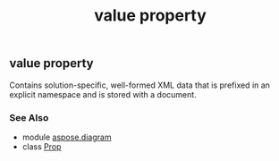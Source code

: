 ﻿---
title: value property
second_title: Aspose.Diagram for Python via .NET API References
description: 
type: docs
weight: 160
url: /python-net/aspose.diagram/prop/value/
is_root: false
---

## value property


Contains solution-specific, well-formed XML data that is prefixed in an explicit namespace and is stored with a document.

### See Also
* module [aspose.diagram](../../)
* class [Prop](/diagram/python-net/aspose.diagram/prop)
